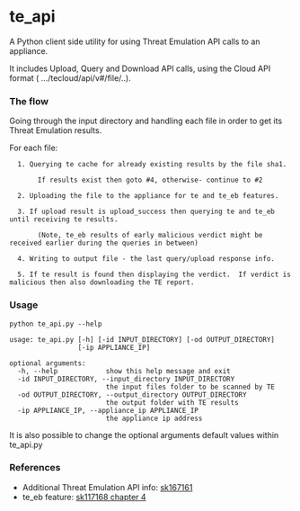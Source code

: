 # te_api
A Python client side utility for using Threat Emulation API calls to an appliance.

It includes Upload, Query and Download API calls, using the Cloud API format ( …/tecloud/api/v#/file/..).

### The flow
Going through the input directory and handling each file in order to get its Threat Emulation results.

For each file:

      1. Querying te cache for already existing results by the file sha1.

           If results exist then goto #4, otherwise- continue to #2
    
      2. Uploading the file to the appliance for te and te_eb features.
    
      3. If upload result is upload_success then querying te and te_eb until receiving te results.

           (Note, te_eb results of early malicious verdict might be received earlier during the queries in between)
    
      4. Writing to output file - the last query/upload response info.
    
      5. If te result is found then displaying the verdict.  If verdict is malicious then also downloading the TE report.

### Usage
~~~~
python te_api.py --help

usage: te_api.py [-h] [-id INPUT_DIRECTORY] [-od OUTPUT_DIRECTORY]
                 [-ip APPLIANCE_IP]

optional arguments:
  -h, --help            show this help message and exit
  -id INPUT_DIRECTORY, --input_directory INPUT_DIRECTORY
                        the input files folder to be scanned by TE
  -od OUTPUT_DIRECTORY, --output_directory OUTPUT_DIRECTORY
                        the output folder with TE results
  -ip APPLIANCE_IP, --appliance_ip APPLIANCE_IP
                        the appliance ip address

~~~~
It is also possible to change the optional arguments default values within te_api.py

### References
* Additional Threat Emulation API info: [sk167161](https://supportcenter.checkpoint.com/supportcenter/portal?eventSubmit_doGoviewsolutiondetails=&solutionid=sk167161)
* te_eb feature: [sk117168 chapter 4](https://supportcenter.checkpoint.com/supportcenter/portal?eventSubmit_doGoviewsolutiondetails=&solutionid=sk117168#New%20Public%20API%20Interface)

